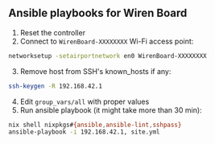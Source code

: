 ## Ansible playbooks for Wiren Board

1. Reset the controller
2. Connect to `WirenBoard-XXXXXXXX` Wi-Fi access point:
```sh
networksetup -setairportnetwork en0 WirenBoard-XXXXXXXX
```
3. Remove host from SSH's known_hosts if any:
```sh
ssh-keygen -R 192.168.42.1
```
4. Edit `group_vars/all` with proper values
5. Run ansible playbook (it might take more than 30 min):
```sh
nix shell nixpkgs#{ansible,ansible-lint,sshpass}
ansible-playbook -i 192.168.42.1, site.yml
```
